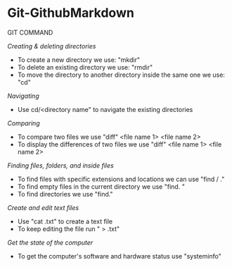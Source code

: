 # Git-GithubMarkdown



GIT COMMAND



_Creating & deleting directories_
- To create a new directory we use: "mkdir" <directory name>
- To delete an existing directory we use: "rmdir" <directory name>
- To move the directory to another directory inside the same one we use: "cd" <directory name>

_Navigating_
- Use cd/<directory name" to navigate the existing directories

_Comparing_
- To compare two files we use "diff" <file name 1> <file name 2>
- To display the differences of two files we use "diff" <file name 1> <file name 2>

_Finding files, folders, and inside files_
- To find files with specific extensions and locations we can use "find /<location> <file name>.<extension>"
- To find empty files in the current directory we use "find.<type f> <empty>"
- To find directories we use "find.<type d>"

_Create and edit text files_
- Use "cat <file name>.txt" to create a text file
- To keep editing the file run "<this is a test> > <file name>.txt"

_Get the state of the computer_
- To get the computer's software and hardware status use "systeminfo"

